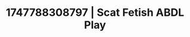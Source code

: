---
categories:
- Gangbang fantasy
- Sultry laughter
- Subtle kink
- Dark fantasy erotica
- Mindful pleasure
image: /assets/images/1747788308797.jpg
layout: post
seo:
  description: Featured content with premium Scat Fetish, ABDL Play. HD images available.
  keywords: Scat Fetish, ABDL Play
  og_image: /assets/images/1747788308797.jpg
  schema_type: VisualArtwork
tags:
- ABDL Play
- Scat Fetish
- '#1747788308797'
title: 1747788308797 | Scat Fetish ABDL Play
---
